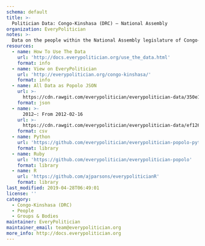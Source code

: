 ```yaml
---
schema: default
title: >-
  Politician Data: Congo-Kinshasa (DRC) — National Assembly
organization: EveryPolitician
notes: >-
  Data on the people within the National Assembly legislature of Congo-Kinshasa (DRC).
resources:
  - name: How To Use The Data
    url: 'http://docs.everypolitician.org/use_the_data.html'
    format: info
  - name: View on EveryPolitician
    url: 'http://everypolitician.org/congo-kinshasa/'
    format: info
  - name: All Data as Popolo JSON
    url: >-
      https://cdn.rawgit.com/everypolitician/everypolitician-data/350e12233a63891d1bd9c99c546f930ffcfeaaa3/data/Congo-Kinshasa/Assembly/ep-popolo-v1.0.json
    format: json
  - name: >-
      2012–: From 2012-02-16
    url: >-
      https://cdn.rawgit.com/everypolitician/everypolitician-data/ef12612e4aafe5d1d66b2e4cd1b717e1032647f3/data/Congo-Kinshasa/Assembly/term-2012.csv
    format: csv
  - name: Python
    url: 'https://github.com/everypolitician/everypolitician-popolo-python'
    format: library
  - name: Ruby
    url: 'https://github.com/everypolitician/everypolitician-popolo'
    format: library
  - name: R
    url: 'https://github.com/ajparsons/everypoliticianR'
    format: library
last_modified: 2019-04-28T06:49:01
license: ''
category:
  - Congo-Kinshasa (DRC)
  - People
  - Groups & Bodies
maintainer: EveryPolitician
maintainer_email: team@everypolitician.org
more_info: http://docs.everypolitician.org
---
```

